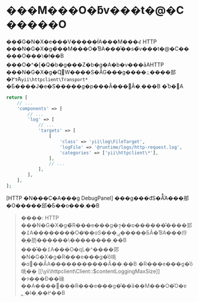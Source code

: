 ���M���O�ƃv���t�@�C�����O
==========================

���̃G�N�X�e���V�����ł́A���M���ꂽ HTTP ���N�G�X�g�̃��M���O�ƁA���̎��s�̃v���t�@�C�����O���\�ł��B
���O�^�[�Q�b�g���Z�b�g�A�b�v���āAHTTP ���N�G�X�g�Ɋ֌W����S�ẴG���g����ߑ����邽�߂ɂ́A`yii\httpclient\Transport*` �Ƃ����J�e�S�����g�p���Ȃ���΂Ȃ�܂���B
�Ⴆ�΁A

```php
return [
    // ...
    'components' => [
        // ...
        'log' => [
            // ...
            'targets' => [
                [
                    'class' => 'yii\log\FileTarget',
                    'logFile' => '@runtime/logs/http-request.log',
                    'categories' => ['yii\httpclient\*'],
                ],
                // ...
            ],
        ],
    ],
];
```

[HTTP �N���C�A���g DebugPanel] ���g���đS�Ă̊֘A���郍�O�����邱�Ƃ��o���܂��B


> ����: HTTP ���N�G�X�g�̃R���e���g�ɂ͔��ɒ������̂����邽�߁A��������O�̒��ɑS���ۑ�����ƂȂ�ƁA���炩�̖�肪������\��������܂��B
  ���̂��߁A���O�ɋL�^����郊�N�G�X�g�R���e���g�̍ő咷�ɑ΂��ẮA�������݂����Ă��܂��B
  �R���e���g�̍ő咷�� [[\yii\httpclient\Client::$contentLoggingMaxSize]] �ɂ���Đ��䂳��A����𒴂���R���e���g�͂��ׂă��M���O�̑O�ɐ؂�l�߂��܂��B

